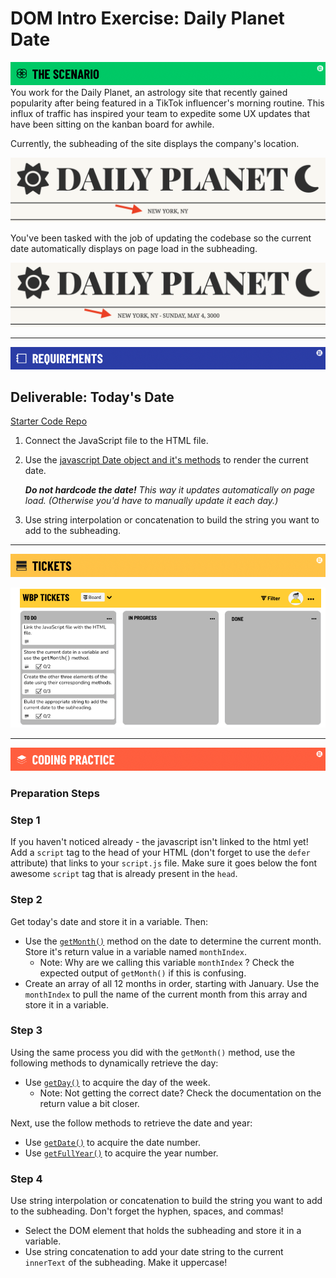 # DOM Intro Exercise: Daily Planet Date
![Scenario](./util/assets/banner-scenario.png)
You work for the Daily Planet, an astrology site that recently gained popularity after being featured in a TikTok influencer's morning routine. This influx of traffic has inspired your team to expedite some UX updates that have been sitting on the kanban board for awhile.

Currently, the subheading of the site displays the company's location.

![NEW YORK, NY - SUNDAY, MAY 4, 3000](./util/assets/example1.png)

You've been tasked with the job of updating the codebase so the current date automatically displays on page load in the subheading.

![NEW YORK, NY - SUNDAY, MAY 4, 3000](./util/assets/example2.png)

---
![Requirements](./util/assets/banner-requirements.png)
## Deliverable: Today's Date

[Starter Code Repo](https://git.generalassemb.ly/SEI-Standard-Curriculum/M1L8-dom-intro-wbp)

1. Connect the JavaScript file to the HTML file.

1. Use the [javascript Date object and it's methods](https://developer.mozilla.org/en-US/docs/Web/JavaScript/Reference/Global_Objects/Date/getDay) to render the current date.

    _**Do not hardcode the date!** This way it updates automatically on page load. (Otherwise you'd have to manually update it each day.)_

1. Use string interpolation or concatenation to build the string you want to add to the subheading.


---
![Tickets](./util/assets/banner-tickets.png)

![Kanban Board](./util/assets/kanban-jira-board-dom-intro.png)

---
![Coding Practice](./util/assets/banner-coding.png)

### Preparation Steps

### Step 1

 If you haven't noticed already - the javascript isn't linked to the html yet! Add a `script` tag to the head of your HTML (don't forget to use the `defer` attribute) that links to your `script.js` file. Make sure it goes below the font awesome `script` tag that is already present in the `head`.

### Step 2

Get today's date and store it in a variable. Then:
- Use the [`getMonth()`](https://developer.mozilla.org/en-US/docs/Web/JavaScript/Reference/Global_Objects/Date/getMonth) method on the date to determine the current month. Store it's return value in a variable named `monthIndex`.
    - Note: Why are we calling this variable `monthIndex` ? Check the expected output of `getMonth()` if this is confusing.
- Create an array of all 12 months in order, starting with January. Use the `monthIndex` to pull the name of the current month from this array and store it in a variable.

### Step 3

Using the same process you did with the `getMonth()` method, use the following methods to dynamically retrieve the day:
- Use [`getDay()`](https://developer.mozilla.org/en-US/docs/Web/JavaScript/Reference/Global_Objects/Date/getDay) to acquire the day of the week.
    - Note: Not getting the correct date? Check the documentation on the return value a bit closer. 

Next, use the follow methods to retrieve the date and year:
- Use [`getDate()`](https://developer.mozilla.org/en-US/docs/Web/JavaScript/Reference/Global_Objects/Date/getDate) to acquire the date number.
- Use [`getFullYear()`](https://developer.mozilla.org/en-US/docs/Web/JavaScript/Reference/Global_Objects/Date/getFullYear) to acquire the year number.

### Step 4

Use string interpolation or concatenation to build the string you want to add to the subheading. Don't forget the hyphen, spaces, and commas!
- Select the DOM element that holds the subheading and store it in a variable.
- Use string concatenation to add your date string to the current `innerText` of the subheading. Make it uppercase!

